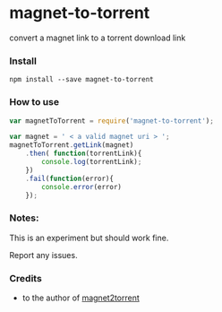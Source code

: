# magnet-to-torrent
convert a magnet link to a torrent download link 

### Install 

```shell
npm install --save magnet-to-torrent
```
### How to use

```javascript
var magnetToTorrent = require('magnet-to-torrent');

var magnet = ' < a valid magnet uri > ';
magnetToTorrent.getLink(magnet)
    .then( function(torrentLink){
        console.log(torrentLink);
    })
    .fail(function(error){
        console.error(error)
    });
```

### Notes:

This is an experiment but should work fine. 

Report any issues.


### Credits

- to the author of [magnet2torrent](https://www.npmjs.com/package/magnet2torrent)
